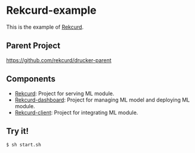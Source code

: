 # Rekcurd-example
This is the example of [Rekcurd](https://github.com/rekcurd/drucker).


## Parent Project
https://github.com/rekcurd/drucker-parent


## Components
- [Rekcurd](https://github.com/rekcurd/drucker): Project for serving ML module.
- [Rekcurd-dashboard](https://github.com/rekcurd/drucker-dashboard): Project for managing ML model and deploying ML module.
- [Rekcurd-client](https://github.com/rekcurd/drucker-client): Project for integrating ML module. 


## Try it!
```bash
$ sh start.sh
```

